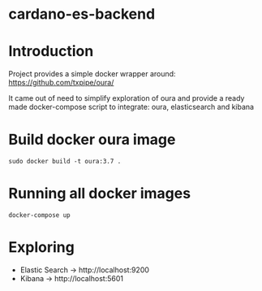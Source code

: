 # cardano-es-backend


# Introduction
Project provides a simple docker wrapper around: https://github.com/txpipe/oura/

It came out of need to simplify exploration of oura and provide a ready made docker-compose script to integrate: oura, elasticsearch and kibana

# Build docker oura image
```
sudo docker build -t oura:3.7 .
```

# Running all docker images
```
docker-compose up
```

# Exploring
- Elastic Search -> http://localhost:9200
- Kibana -> http://localhost:5601
